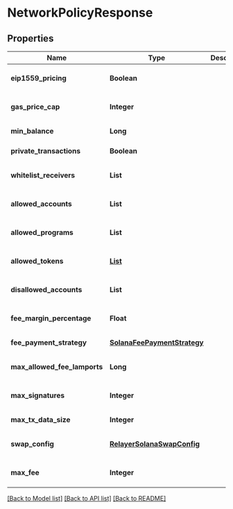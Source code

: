 # NetworkPolicyResponse

## Properties

| Name                         | Type                                                        | Description | Notes                        |
| ---------------------------- | ----------------------------------------------------------- | ----------- | ---------------------------- |
| **eip1559_pricing**          | **Boolean**                                                 |             | [optional] [default to null] |
| **gas_price_cap**            | **Integer**                                                 |             | [optional] [default to null] |
| **min_balance**              | **Long**                                                    |             | [default to null]            |
| **private_transactions**     | **Boolean**                                                 |             | [default to null]            |
| **whitelist_receivers**      | **List**                                                    |             | [optional] [default to null] |
| **allowed_accounts**         | **List**                                                    |             | [optional] [default to null] |
| **allowed_programs**         | **List**                                                    |             | [optional] [default to null] |
| **allowed_tokens**           | [**List**](SolanaAllowedTokensPolicy.md)                    |             | [optional] [default to null] |
| **disallowed_accounts**      | **List**                                                    |             | [optional] [default to null] |
| **fee_margin_percentage**    | **Float**                                                   |             | [optional] [default to null] |
| **fee_payment_strategy**     | [**SolanaFeePaymentStrategy**](SolanaFeePaymentStrategy.md) |             | [default to null]            |
| **max_allowed_fee_lamports** | **Long**                                                    |             | [optional] [default to null] |
| **max_signatures**           | **Integer**                                                 |             | [optional] [default to null] |
| **max_tx_data_size**         | **Integer**                                                 |             | [default to null]            |
| **swap_config**              | [**RelayerSolanaSwapConfig**](RelayerSolanaSwapConfig.md)   |             | [optional] [default to null] |
| **max_fee**                  | **Integer**                                                 |             | [optional] [default to null] |

[[Back to Model list]](../README.md#documentation-for-models) [[Back to API list]](../README.md#documentation-for-api-endpoints) [[Back to README]](../README.md)
